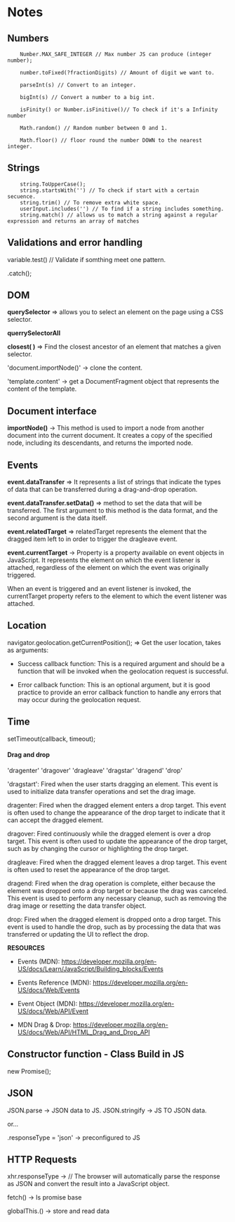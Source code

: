 # Notes

## Numbers

        Number.MAX_SAFE_INTEGER // Max number JS can produce (integer number);

        number.toFixed(?fractionDigits) // Amount of digit we want to.

        parseInt(s) // Convert to an integer.

        bigInt(s) // Convert a number to a big int.

        isFinity() or Number.isFinitive()// To check if it's a Infinity number

        Math.random() // Random number between 0 and 1.

        Math.floor() // floor round the number DOWN to the nearest integer.

## Strings

        string.ToUpperCase();
        string.startsWith('') // To check if start with a certain secuence.
        string.trim() // To remove extra white space.
        userInput.includes('') // To find if a string includes something.
        string.match() // allows us to match a string against a regular expression and returns an array of matches


## Validations and error handling

variable.test() // Validate if somthing meet one pattern.

.catch();

## DOM

**querySelector** => allows you to select an element on the page using a CSS selector.

**querrySelectorAll**

**closest( )** => Find the closest ancestor of an element that matches a given selector.

'document.importNode()' -> clone the content.

'template.content' -> get a DocumentFragment object that represents the content of the template.

## Document interface

**importNode()** -> This method is used to import a node from another document into the current document. It creates a copy of the specified node, including its descendants, and returns the imported node.

## Events

**event.dataTransfer** => It represents a list of strings that indicate the types of data that can be transferred during a drag-and-drop operation.

**event.dataTransfer.setData()** => method to set the data that will be transferred. The first argument to this method is the data format, and the second argument is the data itself.

**event.relatedTarget** => relatedTarget represents the element that the dragged item left to in order to trigger the dragleave event.

**event.currentTarget** -> Property is a property available on event objects in JavaScript. It represents the element on which the event listener is attached, regardless of the element on which the event was originally triggered.

When an event is triggered and an event listener is invoked, the currentTarget property refers to the element to which the event listener was attached.

## Location

navigator.geolocation.getCurrentPosition(); => Get the user location, takes as arguments: 

- Success callback function: This is a required argument and should be a function that will be invoked when the geolocation request is successful.

- Error callback function: This is an optional argument, but it is good practice to provide an error callback function to handle any errors that may occur during the geolocation request.

## Time

setTimeout(callback, timeout);

#### Drag and drop

'dragenter'
'dragover'
'dragleave'
'dragstar'
'dragend'
'drop'

'dragstart': Fired when the user starts dragging an element. This event is used to initialize data transfer operations and set the drag image.

dragenter: Fired when the dragged element enters a drop target. This event is often used to change the appearance of the drop target to indicate that it can accept the dragged element.

dragover: Fired continuously while the dragged element is over a drop target. This event is often used to update the appearance of the drop target, such as by changing the cursor or highlighting the drop target.

dragleave: Fired when the dragged element leaves a drop target. This event is often used to reset the appearance of the drop target.

dragend: Fired when the drag operation is complete, either because the element was dropped onto a drop target or because the drag was canceled. This event is used to perform any necessary cleanup, such as removing the drag image or resetting the data transfer object.

drop: Fired when the dragged element is dropped onto a drop target. This event is used to handle the drop, such as by processing the data that was transferred or updating the UI to reflect the drop.

**RESOURCES**

- Events (MDN): https://developer.mozilla.org/en-US/docs/Learn/JavaScript/Building_blocks/Events

- Events Reference (MDN): https://developer.mozilla.org/en-US/docs/Web/Events

- Event Object (MDN): https://developer.mozilla.org/en-US/docs/Web/API/Event

- MDN Drag & Drop: https://developer.mozilla.org/en-US/docs/Web/API/HTML_Drag_and_Drop_API

## Constructor function - Class Build in JS

new Promise();

## JSON

JSON.parse ->  JSON data to JS.
JSON.stringify -> JS TO JSON data.

or...

.responseType = 'json' -> preconfigured to JS

## HTTP Requests

xhr.responseType -> // The browser will automatically parse the response as JSON and convert the result into a JavaScript object. 

fetch() -> Is promise base

globalThis.() -> store and read data